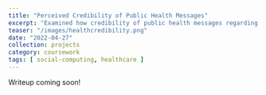 ```yaml
---
title: "Perceived Credibility of Public Health Messages"
excerpt: "Examined how credibility of public health messages regarding COVID-19 varies across different platforms (Twitter, original website) and source (CDC, Georgia Department of Health, independent academics) in a controlled experiment."
teaser: "/images/healthcredibility.png"
date: "2022-04-27"
collection: projects
category: coursework
tags: [ social-computing, healthcare ]
---
```


Writeup coming soon!
